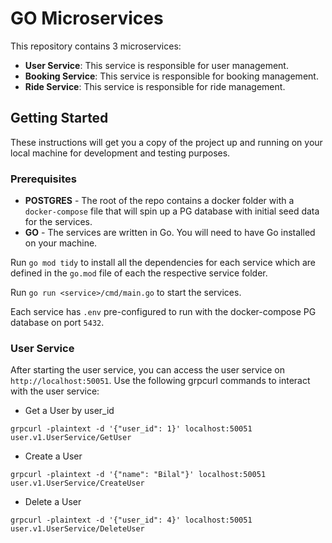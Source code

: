 # GO Microservices
This repository contains 3 microservices:
 * **User Service**: This service is responsible for user management. 
 * **Booking Service**: This service is responsible for booking management.
 * **Ride Service**: This service is responsible for ride management.

## Getting Started
These instructions will get you a copy of the project up and running on your local machine for development and testing purposes.

### Prerequisites

 * **POSTGRES** - The root of the repo contains a docker folder with a `docker-compose` file that will spin up a PG database with initial seed data for the services.
 * **GO** - The services are written in Go. You will need to have Go installed on your machine.

Run `go mod tidy` to install all the dependencies for each service which are defined in the `go.mod` file of each the respective service folder.

Run `go run <service>/cmd/main.go` to start the services.

Each service has `.env` pre-configured to run with the docker-compose PG database on port `5432`.

### User Service
After starting the user service, you can access the user service on `http://localhost:50051`. 
Use the following grpcurl commands to interact with the user service:
* Get a User by user_id
```shell
grpcurl -plaintext -d '{"user_id": 1}' localhost:50051 user.v1.UserService/GetUser
```

* Create a User
```shell
grpcurl -plaintext -d '{"name": "Bilal"}' localhost:50051 user.v1.UserService/CreateUser
```

* Delete a User
```shell
grpcurl -plaintext -d '{"user_id": 4}' localhost:50051 user.v1.UserService/DeleteUser
```

